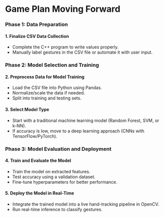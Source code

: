**Game Plan Moving Forward**
===========================

### Phase 1: Data Preparation

#### 1. Finalize CSV Data Collection
- Complete the C++ program to write values properly.
- Manually label gestures in the CSV file or automate it with user input.

### Phase 2: Model Selection and Training

#### 2. Preprocess Data for Model Training
- Load the CSV file into Python using Pandas.
- Normalize/scale the data if needed.
- Split into training and testing sets.

#### 3. Select Model Type
- Start with a traditional machine learning model (Random Forest, SVM, or k-NN).
- If accuracy is low, move to a deep learning approach (CNNs with TensorFlow/PyTorch).

### Phase 3: Model Evaluation and Deployment

#### 4. Train and Evaluate the Model
- Train the model on extracted features.
- Test accuracy using a validation dataset.
- Fine-tune hyperparameters for better performance.

#### 5. Deploy the Model in Real-Time
- Integrate the trained model into a live hand-tracking pipeline in OpenCV.
- Run real-time inference to classify gestures.
